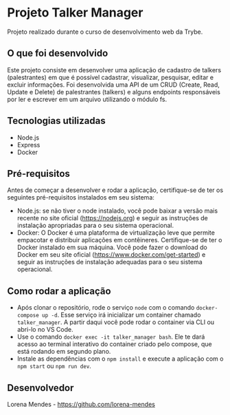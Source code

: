 # Projeto Talker Manager
Projeto realizado durante o curso de desenvolvimento web da Trybe.

## O que foi desenvolvido
Este projeto consiste em desenvolver uma aplicação de cadastro de talkers (palestrantes) em que é possível cadastrar, visualizar, pesquisar, editar e excluir informações. Foi desenvolvida uma API de um CRUD (Create, Read, Update e Delete) de palestrantes (talkers) e alguns endpoints responsáveis por ler e escrever em um arquivo utilizando o módulo fs.

## Tecnologias utilizadas
* Node.js
* Express
* Docker

## Pré-requisitos
Antes de começar a desenvolver e rodar a aplicação, certifique-se de ter os seguintes pré-requisitos instalados em seu sistema:
* Node.js: se não tiver o node instalado, você pode baixar a versão mais recente no site oficial (https://nodejs.org) e seguir as instruções de instalação apropriadas para o seu sistema operacional.
* Docker: O Docker é uma plataforma de virtualização leve que permite empacotar e distribuir aplicações em contêineres. Certifique-se de ter o Docker instalado em sua máquina. Você pode fazer o download do Docker em seu site oficial (https://www.docker.com/get-started) e seguir as instruções de instalação adequadas para o seu sistema operacional.

## Como rodar a aplicação
* Após clonar o repositório, rode o serviço `node` com o comando `docker-compose up -d`. Esse serviço irá inicializar um container chamado `talker_manager`. A partir daqui você pode rodar o container via CLI ou abri-lo no VS Code.
* Use o comando `docker exec -it talker_manager bash`. Ele te dará acesso ao terminal interativo do container criado pelo compose, que está rodando em segundo plano.
* Instale as dependências com o `npm install` e execute a aplicação com o `npm start` ou `npm run dev`.


## Desenvolvedor 
Lorena Mendes - https://github.com/lorena-mendes
